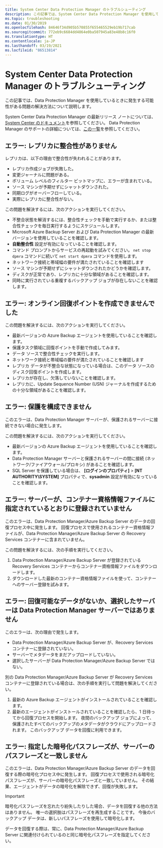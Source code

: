 ```yaml
---
title: System Center Data Protection Manager のトラブルシューティング
description: この記事では、System Center Data Protection Manager を使用しているときに発生する可能性がある問題の解決方法について説明します。
ms.topic: troubleshooting
ms.date: 01/30/2019
ms.openlocfilehash: 84646f34d905b570855f655465529eb19b717cab
ms.sourcegitcommit: 772eb9c6684dd4864e0ba507945a83e48b8c16f0
ms.translationtype: HT
ms.contentlocale: ja-JP
ms.lasthandoff: 03/19/2021
ms.locfileid: "86513814"
---
```

# <a name="troubleshoot-system-center-data-protection-manager"></a>System Center Data Protection Manager のトラブルシューティング

この記事では、Data Protection Manager を使用しているときに発生する可能性がある問題の解決方法について説明します。

System Center Data Protection Manager の最新リリース ノートについては、[System Center のドキュメント](/system-center/dpm/dpm-release-notes)を参照してください。 Data Protection Manager のサポートの詳細については、[この一覧](/system-center/dpm/dpm-protection-matrix)を参照してください。

## <a name="error-replica-is-inconsistent"></a>エラー: レプリカに整合性がありません

レプリカは、以下の理由で整合性が失われることがあります。

- レプリカ作成ジョブが失敗した。
- 変更ジャーナルに問題がある。
- ボリューム レベルのフィルター ビットマップに、エラーが含まれている。
- ソース マシンが予期せずにシャットダウンされた。
- 同期ログがオーバーフローしている。
- 実際にレプリカに整合性がない。

この問題を解決するには、次のアクションを実行してください。

- 不整合状態を解消するには、整合性チェックを手動で実行するか、または整合性チェックを毎日実行するようにスケジュールします。
- Microsoft Azure Backup Server および Data Protection Manager の最新バージョンを使用していることを確認します。
- **自動整合性** 設定が有効になっていることを確認します。
- コマンド プロンプトからサービスの再起動を試みてください。 `net stop dpmra` コマンドに続いて `net start dpmra` コマンドを使用します。
- ネットワーク接続と帯域幅の要件が満たされていることを確認します
- ソース マシンが予期せずにシャットダウンされたかどうかを確認します。
- ディスクが正常であり、レプリカに十分な領域があることを確認します。
- 同時に実行されている重複するバックアップ ジョブが存在しないことを確認します。

## <a name="error-online-recovery-point-creation-failed"></a>エラー: オンライン回復ポイントを作成できませんでした

この問題を解決するには、次のアクションを実行してください。

- 最新バージョンの Azure Backup エージェントを使用していることを確認します。
- 保護タスク領域に回復ポイントを手動で作成してみます。
- データ ソースで整合性チェックを実行します。
- ネットワーク接続と帯域幅の要件が満たされていることを確認します
- レプリカ データが不整合な状態になっている場合は、このデータ ソースのディスク回復ポイントを作成します。
- レプリカが存在し、欠落していないことを確認します。
- レプリカに、Update Sequence Number (USN) ジャーナルを作成するための十分な領域があることを確認します。

## <a name="error-unable-to-configure-protection"></a>エラー: 保護を構成できません

このエラーは、Data Protection Manager サーバーが、保護されるサーバーに接続できない場合に発生します。

この問題を解決するには、次のアクションを実行してください。

- 最新バージョンの Azure Backup エージェントを使用していることを確認します。
- Data Protection Manager サーバーと保護されるサーバーの間に接続 (ネットワーク/ファイアウォール/プロキシ) があることを確認します。
- SQL Server を保護している場合は、 **[ログインのプロパティ]**  >  **[NT AUTHORITY\SYSTEM]** プロパティで、**sysadmin** 設定が有効になっていることを確認します。

## <a name="error-server-not-registered-as-specified-in-vault-credential-file"></a>エラー: サーバーが、コンテナー資格情報ファイルに指定されているとおりに登録されていません

このエラーは、Data Protection Manager/Azure Backup Server のデータの回復プロセス中に発生します。 回復プロセスで使用されるコンテナー資格情報ファイルが、Data Protection Manager/Azure Backup Server の Recovery Services コンテナーに含まれていません。

この問題を解決するには、次の手順を実行してください。

1. Data Protection Manager/Azure Backup Server が登録されている Recovery Services コンテナーからコンテナー資格情報ファイルをダウンロードします。
2. ダウンロードした最新のコンテナー資格情報ファイルを使って、コンテナーへのサーバー登録を試みます。

## <a name="error-no-recoverable-data-or-selected-server-not-a-data-protection-manager-server"></a>エラー: 回復可能なデータがないか、選択したサーバーは Data Protection Manager サーバーではありません

このエラーは、次の理由で発生します。

- Data Protection Manager/Azure Backup Server が、Recovery Services コンテナーに登録されていない。
- サーバーでメタデータをまだアップロードしていない。
- 選択したサーバーが Data Protection Manager/Azure Backup Server ではない。

別の Data Protection Manager/Azure Backup Server が Recovery Services コンテナーに登録されている場合は、次の手順を実行して問題を解決してください。

1. 最新の Azure Backup エージェントがインストールされていることを確認します。
2. 最新のエージェントがインストールされていることを確認したら、1 日待ってから回復プロセスを開始します。 夜間のバックアップ ジョブによって、保護されたすべてのバックアップのメタデータがクラウドにアップロードされます。 このバックアップ データを回復に利用できます。

## <a name="error-provided-encryption-passphrase-doesnt-match-passphrase-for-server"></a>エラー: 指定した暗号化パスフレーズが、サーバーのパスフレーズと一致しません

このエラーは、Data Protection Manager/Azure Backup Server のデータを回復する際の暗号化プロセス中に発生します。 回復プロセスで使用される暗号化パスフレーズが、サーバーの暗号化パスフレーズと一致していません。 その結果、エージェントがデータの暗号化を解除できず、回復が失敗します。

> [!IMPORTANT]
> 暗号化パスフレーズを忘れたり紛失したりした場合、データを回復する他の方法はありません。 唯一の選択肢はパスフレーズを再生成することです。 今後のバックアップ データは、新しいパスフレーズを使用して暗号化します。
>
> データを回復する際は、常に、Data Protection Manager/Azure Backup Server に関連付けられているのと同じ暗号化パスフレーズを指定してください。
>
